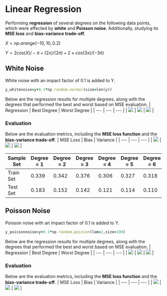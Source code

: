 # Linear Regression
Performing **regression** of several degrees on the following data points, which were affected by **white** and **Poisson noise**. Additionally, studying its **MSE loss** and **bias-variance trade-off**.

$X = np.arange(-10,10,0.2)$

$Y = 2cos(X)/-\pi+(2x)/(2\pi)+2\times cos(3x)/(-3\pi)$

## White Noise
White noise with an impact factor of 0.1 is added to Y.
```ruby
y_whitenoise=y+0.1*np.random.normal(size=len(y))
```
Below are the regression results for multiple degrees, along with the degrees that performed the best and worst based on MSE evaluation.
| Regression | Best Degree | Worst Degree |
| --- | --- | --- |
| <img src="/readme_images/WN.png"> | <img src="/readme_images/WN_best.png"> | <img src="/readme_images/WN_worst.png"> |
### Evaluation
Below are the evaluation metrics, including the **MSE loss function** and the **bias-variance trade-off**.
| MSE Loss | Bias | Variance |
| --- | --- | --- |
| <img src="/readme_images/WN_mse.png"> | <img src="/readme_images/WN_bias.png"> | <img src="/readme_images/WN_variance.png"> |

| Sample Set | Degree = 1 | Degree = 2 | Degree = 3 | Degree = 4 | Degree = 5 | Degree = 6 | Degree = 7 | Degree = 8 | Degree = 9 | Degree = 10 | Degree = 11 | Degree = 12 | Degree = 13 | Degree = 14 | Degree = 15 |
| --- | --- | --- | --- | --- | --- | --- | --- | --- | --- | --- | --- | --- | --- | --- | --- |
| Train Set | 0.339 | 0.342 | 0.376 | 0.306 | 0.327 | 0.318 | 0.322 | 0.131 | 0.133 | 0.065 | 0.070 | 0.057 | 0.058 | 0.55 | 0.052 |
| Test Set | 0.183 | 0.152 | 0.142 | 0.121 | 0.114 | 0.110 | 0.103 | 0.055 | 0.051 | 0.033 | 0.032 | 0.030 | 0.030 | 0.030 | 0.030 |
## Poisson Noise
Poisson noise with an impact factor of 0.1 is added to Y.
```ruby
y_poissonnoise=y+0.1*np.random.poisson(lam=2,size=100)
```
Below are the regression results for multiple degrees, along with the degrees that performed the best and worst based on MSE evaluation.
| Regression | Best Degree | Worst Degree |
| --- | --- | --- |
| <img src="/readme_images/PN.png"> | <img src="/readme_images/PN_best.png"> | <img src="/readme_images/PN_worst.png"> |
### Evaluation
Below are the evaluation metrics, including the **MSE loss function** and the **bias-variance trade-off**.
| MSE Loss | Bias | Variance |
| --- | --- | --- |
| <img src="/readme_images/PN_mse.png"> | <img src="/readme_images/PN_bias.png"> | <img src="/readme_images/PN_variance.png"> |
